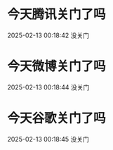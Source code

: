 # 今天腾讯关门了吗

2025-02-13 00:18:42 没关门

# 今天微博关门了吗

2025-02-13 00:18:44 没关门

# 今天谷歌关门了吗

2025-02-13 00:18:45 没关门

